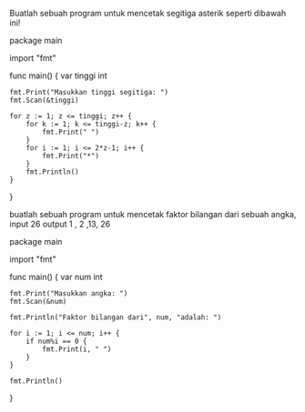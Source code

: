   Buatlah sebuah program untuk mencetak segitiga asterik seperti dibawah ini!

package main

 import "fmt"

 func main() {
 	var tinggi int

 	fmt.Print("Masukkan tinggi segitiga: ")
 	fmt.Scan(&tinggi)

 	for z := 1; z <= tinggi; z++ {
 		for k := 1; k <= tinggi-z; k++ {
 			fmt.Print(" ")
 		}
 		for i := 1; i <= 2*z-1; i++ {
 			fmt.Print("*")
 		}
 		fmt.Println()
 	}
 }

 buatlah sebuah program untuk mencetak faktor bilangan dari sebuah angka,
 input 26
 output 1 , 2 ,13, 26

package main

import "fmt"

func main() {
	var num int

	fmt.Print("Masukkan angka: ")
	fmt.Scan(&num)

	fmt.Println("Faktor bilangan dari", num, "adalah: ")

	for i := 1; i <= num; i++ {
		if num%i == 0 {
			fmt.Print(i, " ")
		}
	}

	fmt.Println()
}
